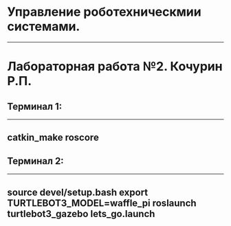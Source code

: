 # Управление роботехническмии системами.
---
# Лабораторная работа №2. Кочурин Р.П.
## Терминал 1:
---
catkin_make
roscore
---
## Терминал 2:
---
source devel/setup.bash
export TURTLEBOT3_MODEL=waffle_pi
roslaunch turtlebot3_gazebo lets_go.launch
---
